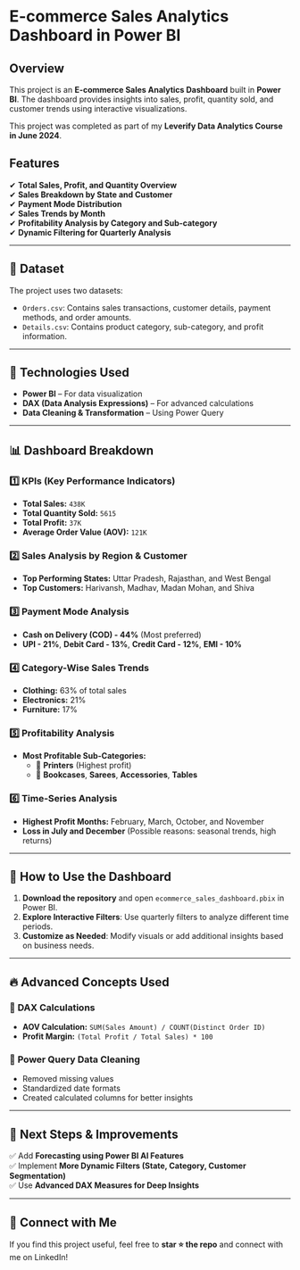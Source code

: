 # E-commerce Sales Analytics Dashboard in Power BI  

## Overview  
This project is an **E-commerce Sales Analytics Dashboard** built in **Power BI**. The dashboard provides insights into sales, profit, quantity sold, and customer trends using interactive visualizations.  

This project was completed as part of my **Leverify Data Analytics Course in June 2024**.  

## Features  
✔ **Total Sales, Profit, and Quantity Overview**  
✔ **Sales Breakdown by State and Customer**  
✔ **Payment Mode Distribution**  
✔ **Sales Trends by Month**  
✔ **Profitability Analysis by Category and Sub-category**  
✔ **Dynamic Filtering for Quarterly Analysis**  

---

## 📌 Dataset  
The project uses two datasets:  

- `Orders.csv`: Contains sales transactions, customer details, payment methods, and order amounts.  
- `Details.csv`: Contains product category, sub-category, and profit information.  

---

## 🔧 **Technologies Used**  
- **Power BI** – For data visualization  
- **DAX (Data Analysis Expressions)** – For advanced calculations  
- **Data Cleaning & Transformation** – Using Power Query  

---

## 📊 **Dashboard Breakdown**  

### 1️⃣ **KPIs (Key Performance Indicators)**  
- **Total Sales:** `438K`  
- **Total Quantity Sold:** `5615`  
- **Total Profit:** `37K`  
- **Average Order Value (AOV):** `121K`  

### 2️⃣ **Sales Analysis by Region & Customer**  
- **Top Performing States:** Uttar Pradesh, Rajasthan, and West Bengal  
- **Top Customers:** Harivansh, Madhav, Madan Mohan, and Shiva  

### 3️⃣ **Payment Mode Analysis**  
- **Cash on Delivery (COD) - 44%** (Most preferred)  
- **UPI - 21%**, **Debit Card - 13%**, **Credit Card - 12%**, **EMI - 10%**  

### 4️⃣ **Category-Wise Sales Trends**  
- **Clothing:** 63% of total sales  
- **Electronics:** 21%  
- **Furniture:** 17%  

### 5️⃣ **Profitability Analysis**  
- **Most Profitable Sub-Categories:**  
  - 📌 **Printers** (Highest profit)  
  - 📌 **Bookcases**, **Sarees**, **Accessories**, **Tables**  

### 6️⃣ **Time-Series Analysis**  
- **Highest Profit Months:** February, March, October, and November  
- **Loss in July and December** (Possible reasons: seasonal trends, high returns)  

---

## 🚀 **How to Use the Dashboard**  
1. **Download the repository** and open `ecommerce_sales_dashboard.pbix` in Power BI.  
2. **Explore Interactive Filters**: Use quarterly filters to analyze different time periods.  
3. **Customize as Needed**: Modify visuals or add additional insights based on business needs.  

---

## 🔥 **Advanced Concepts Used**  
### 🔹 **DAX Calculations**  
- **AOV Calculation:** `SUM(Sales Amount) / COUNT(Distinct Order ID)`  
- **Profit Margin:** `(Total Profit / Total Sales) * 100`  

### 🔹 **Power Query Data Cleaning**  
- Removed missing values  
- Standardized date formats  
- Created calculated columns for better insights  

---

## 📌 **Next Steps & Improvements**  
✅ Add **Forecasting using Power BI AI Features**  
✅ Implement **More Dynamic Filters (State, Category, Customer Segmentation)**  
✅ Use **Advanced DAX Measures for Deep Insights**  

---

## 📩 **Connect with Me**  
If you find this project useful, feel free to **star ⭐ the repo** and connect with me on LinkedIn!  


